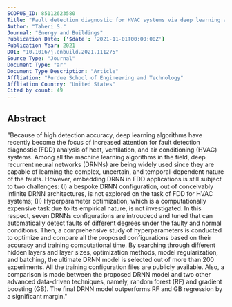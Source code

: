 ```yaml
---
SCOPUS_ID: 85112623580
Title: "Fault detection diagnostic for HVAC systems via deep learning algorithms"
Author: "Taheri S."
Journal: "Energy and Buildings"
Publication Date: {'$date': '2021-11-01T00:00:00Z'}
Publication Year: 2021
DOI: "10.1016/j.enbuild.2021.111275"
Source Type: "Journal"
Document Type: "ar"
Document Type Description: "Article"
Affliation: "Purdue School of Engineering and Technology"
Affliation Country: "United States"
Cited by count: 49
---
```


## Abstract
"Because of high detection accuracy, deep learning algorithms have recently become the focus of increased attention for fault detection diagnostic (FDD) analysis of heat, ventilation, and air conditioning (HVAC) systems. Among all the machine learning algorithms in the field, deep recurrent neural networks (DRNNs) are being widely used since they are capable of learning the complex, uncertain, and temporal-dependent nature of the faults. However, embedding DRNN in FDD applications is still subject to two challenges: (I) a bespoke DRNN configuration, out of conceivably infinite DRNN architectures, is not explored on the task of FDD for HVAC systems; (II) Hyperparameter optimization, which is a computationally expensive task due to its empirical nature, is not investigated. In this respect, seven DRNNs configurations are introudecd and tuned that can automatically detect faults of different degrees under the faulty and normal conditions. Then, a comprehensive study of hyperparameters is conducted to optimize and compare all the proposed configurations based on their accuracy and training computational time. By searching through different hidden layers and layer sizes, optimization methods, model regularization, and batching, the ultimate DRNN model is selected out of more than 200 experiments. All the training configuration files are publicly available. Also, a comparison is made between the proposed DRNN model and two other advanced data-driven techniques, namely, random forest (RF) and gradient boosting (GB). The final DRNN model outperforms RF and GB regression by a significant margin."

